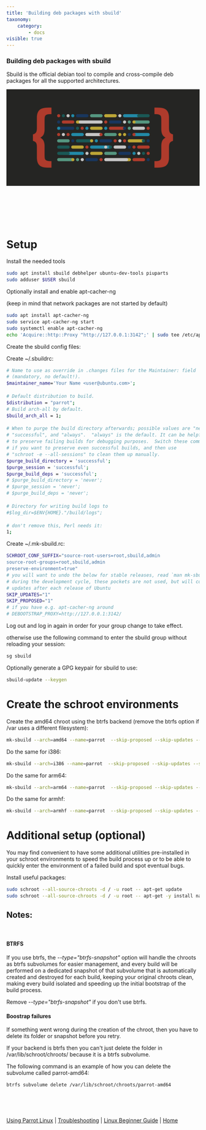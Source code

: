 ```yaml
---
title: 'Building deb packages with sbuild'
taxonomy:
    category:
        - docs
visible: true
---
```


### Building deb packages with sbuild

Sbuild is the official debian tool to compile and cross-compile deb packages
for all the supported architectures.

![screenshot](../img/developer-background.jpg)

&nbsp;


&nbsp;


&nbsp;


# Setup

Install the needed tools

```bash
sudo apt install sbuild debhelper ubuntu-dev-tools piuparts
sudo adduser $USER sbuild
```

Optionally install and enable apt-cacher-ng

(keep in mind that network packages are not started by default)

```bash
sudo apt install apt-cacher-ng
sudo service apt-cacher-ng start
sudo systemctl enable apt-cacher-ng
echo 'Acquire::http::Proxy "http://127.0.0.1:3142";' | sudo tee /etc/apt/apt.conf.d/01acng
```


Create the sbuild config files:

Create ~/.sbuildrc:

```bash
# Name to use as override in .changes files for the Maintainer: field
# (mandatory, no default!).
$maintainer_name='Your Name <user@ubuntu.com>';

# Default distribution to build.
$distribution = "parrot";
# Build arch-all by default.
$build_arch_all = 1;

# When to purge the build directory afterwards; possible values are "never",
# "successful", and "always".  "always" is the default. It can be helpful
# to preserve failing builds for debugging purposes.  Switch these comments
# if you want to preserve even successful builds, and then use
# "schroot -e --all-sessions" to clean them up manually.
$purge_build_directory = 'successful';
$purge_session = 'successful';
$purge_build_deps = 'successful';
# $purge_build_directory = 'never';
# $purge_session = 'never';
# $purge_build_deps = 'never';

# Directory for writing build logs to
#$log_dir=$ENV{HOME}."/build/logs";

# don't remove this, Perl needs it:
1;
```


Create ~/.mk-sbuild.rc:

```bash
SCHROOT_CONF_SUFFIX="source-root-users=root,sbuild,admin
source-root-groups=root,sbuild,admin
preserve-environment=true"
# you will want to undo the below for stable releases, read `man mk-sbuild` for details
# during the development cycle, these pockets are not used, but will contain important
# updates after each release of Ubuntu
SKIP_UPDATES="1"
SKIP_PROPOSED="1"
# if you have e.g. apt-cacher-ng around
# DEBOOTSTRAP_PROXY=http://127.0.0.1:3142/
```


Log out and log in again in order for your group change to take effect.

otherwise use the following command to enter the sbuild group without reloading your session:

```bash
sg sbuild
```


Optionally generate a GPG keypair for sbuild to use:

```bash
sbuild-update --keygen
```

# Create the schroot environments

Create the amd64 chroot using the btrfs backend (remove the btrfs option if /var uses a different filesystem):

```bash
mk-sbuild --arch=amd64 --name=parrot  --skip-proposed --skip-updates --skip-security --debootstrap-include=ca-certificates,parrot-archive-keyring,gnupg2 --debootstrap-mirror=http://127.0.0.1:3142/deb.parrotsec.org/parrot --type="btrfs-snapshot" --distro="debian" parrot
```


Do the same for i386:

```bash
mk-sbuild --arch=i386 --name=parrot  --skip-proposed --skip-updates --skip-security --debootstrap-include=ca-certificates,parrot-archive-keyring,gnupg2 --debootstrap-mirror=http://127.0.0.1:3142/deb.parrotsec.org/parrot --type="btrfs-snapshot" --distro="debian" parrot
```

Do the same for arm64:

```bash
mk-sbuild --arch=arm64 --name=parrot  --skip-proposed --skip-updates --skip-security --debootstrap-include=ca-certificates,parrot-archive-keyring,gnupg2 --debootstrap-mirror=http://127.0.0.1:3142/deb.parrotsec.org/parrot --type="btrfs-snapshot" --distro="debian" parrot
```


Do the same for armhf:

```bash
mk-sbuild --arch=armhf --name=parrot  --skip-proposed --skip-updates --skip-security --debootstrap-include=ca-certificates,parrot-archive-keyring,gnupg2 --debootstrap-mirror=http://127.0.0.1:3142/deb.parrotsec.org/parrot --type="btrfs-snapshot" --distro="debian" parrot
```


# Additional setup (optional)

You may find convenient to have some additional utilities pre-installed in your schroot environments to speed the build process up or to be able to quickly enter the environment of a failed build and spot eventual bugs.

Install useful packages:

```bash
sudo schroot --all-source-chroots -d / -u root -- apt-get update
sudo schroot --all-source-chroots -d / -u root -- apt-get -y install nano curl wget devscripts build-essential ubuntu-dev-tools
```


## Notes:

&nbsp;

#### BTRFS

If you use btrfs, the *--type="btrfs-snapshot"* option will handle the chroots as btrfs subvolumes for easier management,
and every build will be performed on a dedicated snapshot of that subvolume that is automatically created and destroyed for each build,
keeping your original chroots clean, making every build isolated and speeding up the initial bootstrap of the build process.

Remove *--type="btrfs-snapshot"* if you don't use btrfs.

#### Boostrap failures

If something went wrong during the creation of the chroot, then you have to delete its folder or snapshot before you retry.

If your backend is btrfs then you can't just delete the folder in /var/lib/schroot/chroots/ because it is a btrfs subvolume.

The following command is an example of how you can delete the subvolume called parrot-amd64:

```bash
btrfs subvolume delete /var/lib/schroot/chroots/parrot-amd64
```

&nbsp;

&nbsp;

[Using Parrot Linux](https://www.parrotsec.org/docs/info/start/) | [Troubleshooting](https://www.parrotsec.org/docs/trbl/start/) | [Linux Beginner Guide](https://www.parrotsec.org/docs/library/lbg-basics/) | [Home](https://www.parrotsec.org/docs/)